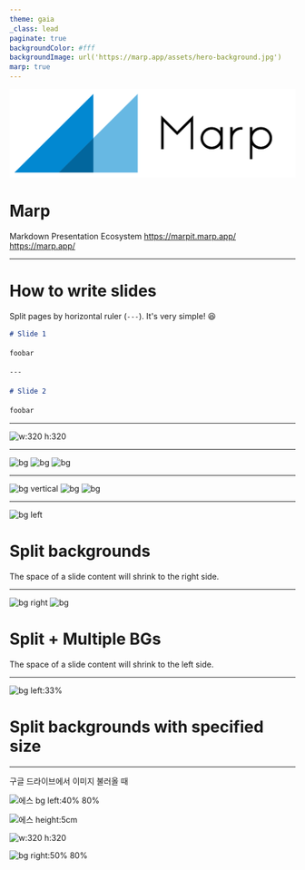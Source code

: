 ```yaml
---
theme: gaia
_class: lead
paginate: true
backgroundColor: #fff
backgroundImage: url('https://marp.app/assets/hero-background.jpg')
marp: true
---
```


![bg left:40% 80%](https://raw.githubusercontent.com/marp-team/marp/master/marp.png)

# **Marp**

Markdown Presentation Ecosystem
https://marpit.marp.app/
https://marp.app/

---
<!-- 2 -->

# How to write slides

Split pages by horizontal ruler (`---`). It's very simple! :satisfied:

```markdown
# Slide 1

foobar

---

# Slide 2

foobar
```

---
![w:320 h:320](https://user-images.githubusercontent.com/52515917/111857507-4a8f0d00-8975-11eb-93d9-c896eb19a561.jpg) <!-- Setting size to 32x32 px -->

---
![bg](https://fakeimg.pl/800x600/0288d1/fff/?text=A)
![bg](https://fakeimg.pl/800x600/02669d/fff/?text=B)
![bg](https://fakeimg.pl/800x600/67b8e3/fff/?text=C)

---

![bg vertical](https://fakeimg.pl/800x600/0288d1/fff/?text=A)
![bg](https://fakeimg.pl/800x600/02669d/fff/?text=B)
![bg](https://fakeimg.pl/800x600/67b8e3/fff/?text=C)

---

![bg left](https://picsum.photos/720?image=29)

# Split backgrounds

The space of a slide content will shrink to the right side.

---

![bg right](https://picsum.photos/720?image=3)
![bg](https://picsum.photos/720?image=20)

# Split + Multiple BGs

The space of a slide content will shrink to the left side.

---

![bg left:33%](https://picsum.photos/720?image=27)

# Split backgrounds with specified size

---

구글 드라이브에서 이미지 불러올 때

![에스 bg left:40% 80%](https://drive.google.com/uc?id=1PRisHNBgppY-VpvyZQMGlol9EbIJRfv8)

![에스 height:5cm](https://drive.google.com/uc?id=1PRisHNBgppY-VpvyZQMGlol9EbIJRfv8)

![w:320 h:320](https://drive.google.com/uc?id=1PRisHNBgppY-VpvyZQMGlol9EbIJRfv8)

![bg right:50% 80%](https://drive.google.com/uc?id=1PRisHNBgppY-VpvyZQMGlol9EbIJRfv8)

